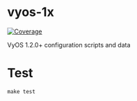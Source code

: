 # vyos-1x

[![Coverage](https://sonarcloud.io/api/project_badges/measure?project=vyos%3Avyos-1x&metric=coverage)](https://sonarcloud.io/component_measures?id=vyos%3Avyos-1x&metric=coverage)

VyOS 1.2.0+ configuration scripts and data

# Test

```
make test
```
